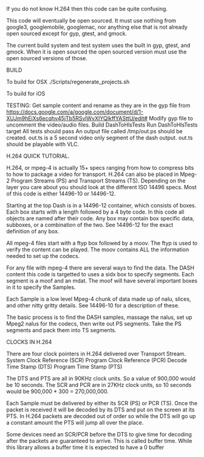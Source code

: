 If you do not know H.264 then this code can be quite confusing.

This code will eventually be open sourced.  It must use nothing from google3,
googlemobile, googlemac, nor anything else that is not already open sourced
except for gyp, gtest, and gmock.

The current build system and test system uses the built in gyp, gtest, and
gmock.  When it is open sourced the open sourced version must use the open
sourced versions of those.

BUILD

To build for OSX
./Scripts/regenerate_projects.sh

To build for iOS
<coming>

TESTING:
Get sample content and rename as they are in the gyp file from
  https://docs.google.com/a/google.com/document/d/1-XUJm9hEiXs6ecqhv45jTb5RSvlWvXIYQIkffYASttU/edit#
Modify gyp file to uncomment the video/audio files.
Build DashToHlsTests
Run DashToHlsTests target
All tests should pass
An output file called /tmp/out.ps should be created.
out.ts is a 5 second video only segment of the dash output.
out.ts should be playable with VLC.



H.264 QUICK TUTORIAL.

H.264, or mpeg-4 is actually 15+ specs ranging from how to compress bits to
how to package a video for transport.  H.264 can also be placed in Mpeg-2
Program Streams (PS) and Transport Streams (TS).  Depending on the layer you
care about you should look at the different ISO 14496 specs.  Most of this
code is either 14496-10 or 14496-12.

Starting at the top Dash is in a 14496-12 container, which consists of boxes.
Each box starts with a length followed by a 4 byte code.  In this code all
objects are named after their code.  Any box may contain box specific data,
subboxes, or a combination of the two.  See 14496-12 for the exact definition
of any box.

All mpeg-4 files start with a ftyp box followed by a moov.  The ftyp is used
to verify the content can be played.  The moov contains ALL the information
needed to set up the codecs.

For any file with mpeg-4 there are several ways to find the data.  The DASH
content this code is targetted to uses a sidx box to specify segments.  Each
segment is a moof and an mdat.  The moof will have several important boxes in
it to specify the Samples.

Each Sample is a low level Mpeg-4 chunk of data made up of nalu, slices, and
other nitty gritty details.  See 14496-10 for a description of these.

The basic process is to find the DASH samples, massage the nalus, set up
Mpeg2 nalus for the codecs, then write out PS segments.  Take the PS segments
and pack them into TS segments.

CLOCKS IN H.264

There are four clock pointers in H.264 delivered over Transport Stream.
System Clock Reference (SCR)
Program Clock Reference (PCR)
Decode Time Stamp (DTS)
Program Time Stamp (PTS)

The DTS and  PTS are all in 90KHz clock units.  So a value of 900,000 would be
10 seconds.  The SCR and PCR are in 27KHz clock units, so 10 seconds would be
900,000 * 300 = 270,000,000.

Each Sample must be delivered by either its SCR (PS) or PCR (TS).  Once the
packet is received it will be decoded by its DTS and put on the screen at
its PTS.  In H.264 packets are decoded out of order so while the DTS will go
up a constant amount the PTS will jump all over the place.

Some devices need an SCR/PCR before the DTS to give time for decoding after
the packets are guaranteed to arrive.  This is called buffer time.
While this library allows a buffer time it is expected to have a 0 buffer
